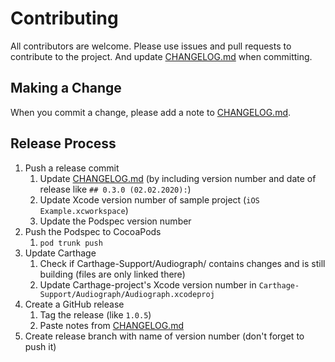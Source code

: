 # Contributing

All contributors are welcome. Please use issues and pull requests to contribute to the project. And update [CHANGELOG.md](CHANGELOG.md) when committing.

## Making a Change

When you commit a change, please add a note to [CHANGELOG.md](CHANGELOG.md).

## Release Process

1. Push a release commit
   1. Update  [CHANGELOG.md](CHANGELOG.md) (by including version number and date of release like `## 0.3.0 (02.02.2020):`)
   2. Update Xcode version number of sample project (`iOS Example.xcworkspace`)
   3. Update the Podspec version number   
2. Push the Podspec to CocoaPods
   1. `pod trunk push`
3. Update Carthage
   1. Check if Carthage-Support/Audiograph/ contains changes and is still building (files are only linked there)
   2. Update Carthage-project's Xcode version number in `Carthage-Support/Audiograph/Audiograph.xcodeproj`
4. Create a GitHub release
    1. Tag the release (like `1.0.5`)
    2. Paste notes from [CHANGELOG.md](CHANGELOG.md)   
5. Create release branch with name of version number (don't forget to push it)
